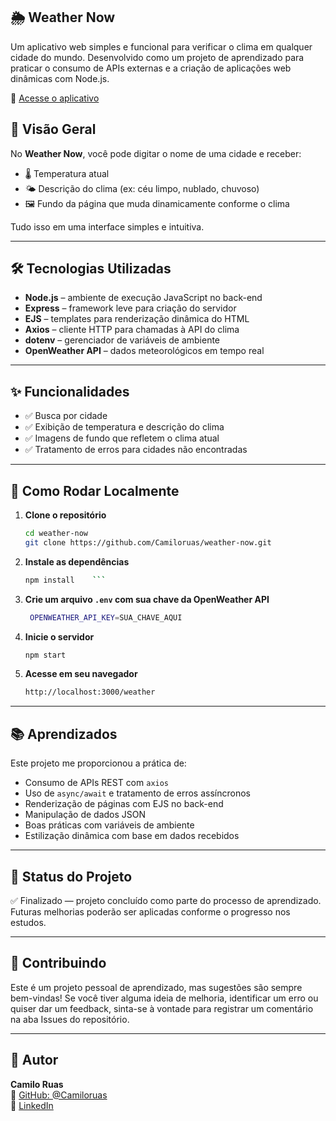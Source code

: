 ## 🌦️ Weather Now

Um aplicativo web simples e funcional para verificar o clima em qualquer cidade do mundo. Desenvolvido como um projeto de aprendizado para praticar o consumo de APIs externas e a criação de aplicações web dinâmicas com Node.js.

🔗 [Acesse o aplicativo](https://thawing-basin-71658-407b69e3d106.herokuapp.com)

## 📸 Visão Geral

No **Weather Now**, você pode digitar o nome de uma cidade e receber:

- 🌡️ Temperatura atual  
- 🌤️ Descrição do clima (ex: céu limpo, nublado, chuvoso)  
- 🖼️ Fundo da página que muda dinamicamente conforme o clima

Tudo isso em uma interface simples e intuitiva.

---

## 🛠️ Tecnologias Utilizadas

- **Node.js** – ambiente de execução JavaScript no back-end  
- **Express** – framework leve para criação do servidor  
- **EJS** – templates para renderização dinâmica do HTML  
- **Axios** – cliente HTTP para chamadas à API do clima  
- **dotenv** – gerenciador de variáveis de ambiente  
- **OpenWeather API** – dados meteorológicos em tempo real

---

## ✨ Funcionalidades

- ✅ Busca por cidade
- ✅ Exibição de temperatura e descrição do clima
- ✅ Imagens de fundo que refletem o clima atual
- ✅ Tratamento de erros para cidades não encontradas

---


## 🚀 Como Rodar Localmente

1. **Clone o repositório**

   ```bash
   cd weather-now
   git clone https://github.com/Camiloruas/weather-now.git
   ```



2. **Instale as dependências**
   ```bash
   npm install    ```


3. **Crie um arquivo `.env` com sua chave da OpenWeather API**
   ```bash
    OPENWEATHER_API_KEY=SUA_CHAVE_AQUI
    ```

4. **Inicie o servidor**

   ```bash
   npm start
   ```

5. **Acesse em seu navegador**

   ```bash
   http://localhost:3000/weather
   ```

---

## 📚 Aprendizados

Este projeto me proporcionou a prática de:

- Consumo de APIs REST com `axios`
- Uso de `async/await` e tratamento de erros assíncronos
- Renderização de páginas com EJS no back-end
- Manipulação de dados JSON
- Boas práticas com variáveis de ambiente
- Estilização dinâmica com base em dados recebidos

---

## 📌 Status do Projeto

✅ Finalizado — projeto concluído como parte do processo de aprendizado. Futuras melhorias poderão ser aplicadas conforme o progresso nos estudos.

---

## 🤝 Contribuindo

Este é um projeto pessoal de aprendizado, mas sugestões são sempre bem-vindas!
Se você tiver alguma ideia de melhoria, identificar um erro ou quiser dar um feedback, sinta-se à vontade para registrar um comentário na aba Issues do repositório.

---

## 👤 Autor

**Camilo Ruas**  
🔗 [GitHub: @Camiloruas](https://github.com/Camiloruas)  
🔗 [LinkedIn](https://www.linkedin.com/in/camilo-ruas-3a2a6425/)